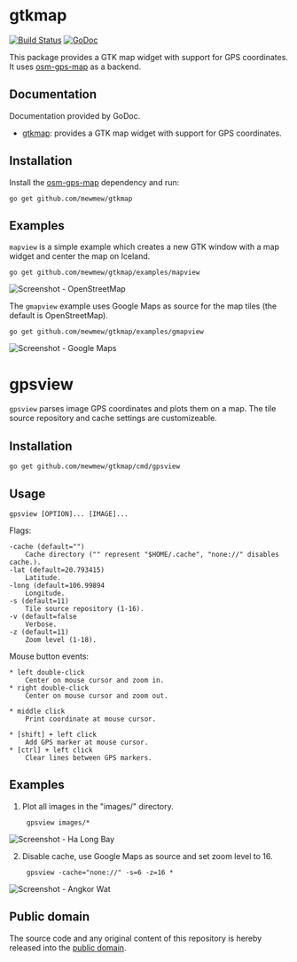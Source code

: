# gtkmap

[![Build Status](https://travis-ci.org/mewmew/playground.svg?branch=master)](https://travis-ci.org/mewmew/playground)
[![GoDoc](https://godoc.org/github.com/mewmew/playground?status.svg)](https://godoc.org/github.com/mewmew/playground)

This package provides a GTK map widget with support for GPS coordinates. It uses [osm-gps-map] as a backend.

[osm-gps-map]: https://nzjrs.github.io/osm-gps-map/

## Documentation

Documentation provided by GoDoc.

   - [gtkmap]: provides a GTK map widget with support for GPS coordinates.

[gtkmap]: https://godoc.org/github.com/mewmew/gtkmap

## Installation

Install the [osm-gps-map] dependency and run:

```
go get github.com/mewmew/gtkmap
```

## Examples

`mapview` is a simple example which creates a new GTK window with a map widget and center the map on Iceland.

```
go get github.com/mewmew/gtkmap/examples/mapview
```

![Screenshot - OpenStreetMap](https://raw.githubusercontent.com/mewmew/gtkmap/master/examples/mapview/mapview.png)

The `gmapview` example uses Google Maps as source for the map tiles (the default is OpenStreetMap).

```
go get github.com/mewmew/gtkmap/examples/gmapview
```

![Screenshot - Google Maps](https://raw.githubusercontent.com/mewmew/gtkmap/master/examples/gmapview/gmapview.png)

# gpsview

`gpsview` parses image GPS coordinates and plots them on a map. The tile source repository and cache settings are customizeable.

## Installation

```
go get github.com/mewmew/gtkmap/cmd/gpsview
```

## Usage

```
gpsview [OPTION]... [IMAGE]...
```

Flags:

```
-cache (default="")
	Cache directory ("" represent "$HOME/.cache", "none://" disables cache.).
-lat (default=20.793415)
	Latitude.
-long (default=106.99894
	Longitude.
-s (default=11)
	Tile source repository (1-16).
-v (default=false
	Verbose.
-z (default=11)
	Zoom level (1-18).
```

Mouse button events:

```
* left double-click
	Center on mouse cursor and zoom in.
* right double-click
	Center on mouse cursor and zoom out.

* middle click
	Print coordinate at mouse cursor.

* [shift] + left click
	Add GPS marker at mouse cursor.
* [ctrl] + left click
	Clear lines between GPS markers.
```


## Examples

1. Plot all images in the "images/" directory.

		gpsview images/*

![Screenshot - Ha Long Bay](https://raw.githubusercontent.com/mewmew/gtkmap/master/cmd/gpsview/gpsview1.png)

2. Disable cache, use Google Maps as source and set zoom level to 16.

		gpsview -cache="none://" -s=6 -z=16 *

![Screenshot - Angkor Wat](https://raw.githubusercontent.com/mewmew/gtkmap/master/cmd/gpsview/gpsview2.png)

## Public domain

The source code and any original content of this repository is hereby released into the [public domain].

[public domain]: https://creativecommons.org/publicdomain/zero/1.0/
